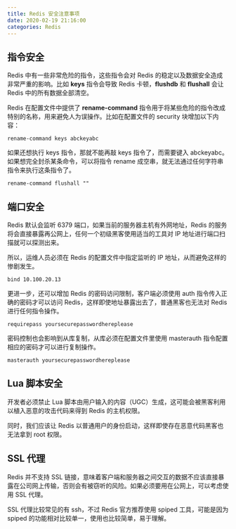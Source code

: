 ```yaml
---
title: Redis 安全注意事项
date: 2020-02-19 21:16:00
categories: Redis
---
```

## 指令安全
Redis 中有一些非常危险的指令，这些指令会对 Redis 的稳定以及数据安全造成非常严重的影响。比如 **keys** 指令会导致 Redis 卡顿，**flushdb** 和 **flushall** 会让 Redis 中的所有数据全部清空。

Redis 在配置文件中提供了 **rename-command** 指令用于将某些危险的指令改成特别的名称，用来避免人为误操作。比如在配置文件的 security 块增加以下内容：
```
rename-command keys abckeyabc
```

如果还想执行 keys 指令，那就不能再敲 keys 指令了，而需要键入 abckeyabc。如果想完全封杀某条命令，可以将指令 rename 成空串，就无法通过任何字符串指令来执行这条指令了。
```
rename-command flushall ""
```

## 端口安全
Redis 默认会监听 6379 端口，如果当前的服务器主机有外网地址，Redis 的服务将会直接暴露再公网上，任何一个初级黑客使用适当的工具对 IP 地址进行端口扫描就可以探测出来。

所以，运维人员必须在 Redis 的配置文件中指定监听的 IP 地址，从而避免这样的惨剧发生。
```
bind 10.100.20.13
```

更进一步，还可以增加 Redis 的密码访问限制，客户端必须使用 auth 指令传入正确的密码才可以访问 Redis，这样即使地址暴露出去了，普通黑客也无法对 Redis 进行任何指令操作。
```
requirepass yoursecurepasswordhereplease
```

密码控制也会影响到从库复制，从库必须在配置文件里使用 masterauth 指令配置相应的密码才可以进行复制操作。
```
masterauth yoursecurepasswordhereplease
```

## Lua 脚本安全
开发者必须禁止 Lua 脚本由用户输入的内容（UGC）生成，这可能会被黑客利用以植入恶意的攻击代码来得到 Redis 的主机权限。

同时，我们应该让 Redis 以普通用户的身份启动，这样即使存在恶意代码黑客也无法拿到 root 权限。

## SSL 代理
Redis 并不支持 SSL 链接，意味着客户端和服务器之间交互的数据不应该直接暴露在公司网上传输，否则会有被窃听的风险。如果必须要用在公网上，可以考虑使用 SSL 代理。

SSL 代理比较常见的有 ssh，不过 Redis 官方推荐使用 spiped 工具，可能是因为 spiped 的功能相对比较单一，使用也比较简单，易于理解。
